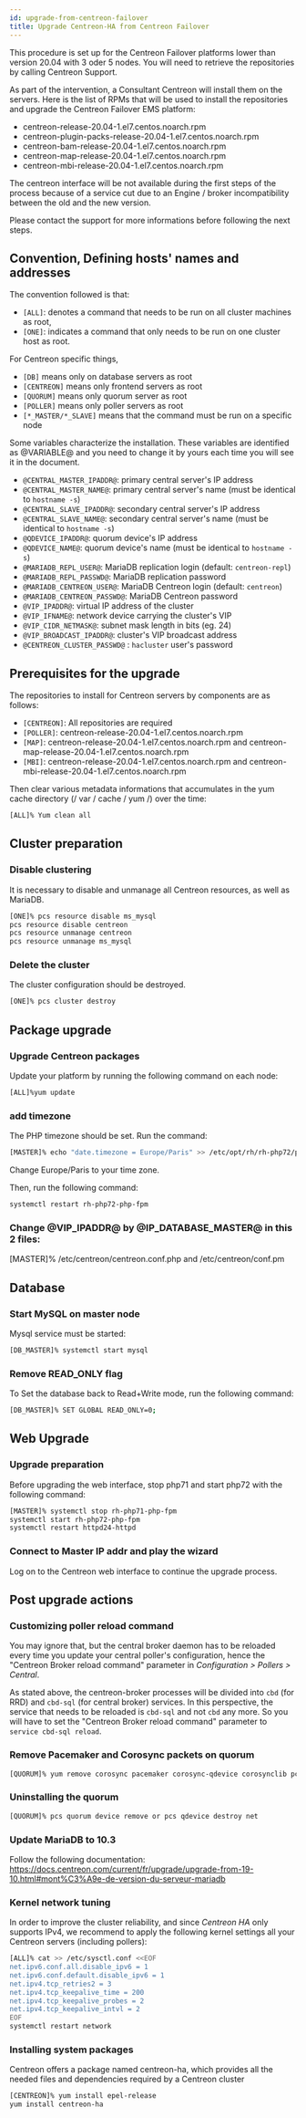 ```yaml
---
id: upgrade-from-centreon-failover
title: Upgrade Centreon-HA from Centreon Failover
---
```

This procedure is set up for the Centreon Failover platforms lower than version 20.04 with 3 oder 5 nodes. You will need to retrieve the repositories by calling Centreon Support. 

As part of the intervention, a Consultant Centreon will install them on the servers. Here is the list of RPMs that will be used to install the repositories and upgrade the Centreon Failover EMS platform:

* centreon-release-20.04-1.el7.centos.noarch.rpm
* centreon-plugin-packs-release-20.04-1.el7.centos.noarch.rpm
* centreon-bam-release-20.04-1.el7.centos.noarch.rpm
* centreon-map-release-20.04-1.el7.centos.noarch.rpm
* centreon-mbi-release-20.04-1.el7.centos.noarch.rpm

The centreon interface will be not available during the first steps of the process because of a service cut due to an Engine / broker incompatibility between the old and the new version.

Please contact the support for more informations before following the next steps.

## Convention, Defining hosts' names and addresses

The convention followed is that:

* `[ALL]`: denotes a command that needs to be run on all cluster machines as root,
* `[ONE]`: indicates a command that only needs to be run on one cluster host as root.

For Centreon specific things,

* `[DB]` means only on database servers as root
* `[CENTREON]` means only frontend servers as root
* `[QUORUM]` means only quorum server as root
* `[POLLER]` means only poller servers as root
* `[*_MASTER/*_SLAVE]` means that the command must be run on a specific node

Some variables characterize the installation. These variables are identified as @VARIABLE@ and you need to change it by yours each time you will see it in the document.


* `@CENTRAL_MASTER_IPADDR@`: primary central server's IP address
* `@CENTRAL_MASTER_NAME@`: primary central server's name (must be identical to `hostname -s`)
* `@CENTRAL_SLAVE_IPADDR@`: secondary central server's IP address
* `@CENTRAL_SLAVE_NAME@`: secondary central server's name (must be identical to `hostname -s`)
* `@QDEVICE_IPADDR@`: quorum device's IP address
* `@QDEVICE_NAME@`: quorum device's name (must be identical to `hostname -s`)
* `@MARIADB_REPL_USER@`:  MariaDB replication login (default: `centreon-repl`)
* `@MARIADB_REPL_PASSWD@`: MariaDB replication password
* `@MARIADB_CENTREON_USER@`: MariaDB Centreon login (default: `centreon`)
* `@MARIADB_CENTREON_PASSWD@`: MariaDB Centreon password
* `@VIP_IPADDR@`: virtual IP address of the cluster
* `@VIP_IFNAME@`: network device carrying the cluster's VIP
* `@VIP_CIDR_NETMASK@`: subnet mask length in bits (eg. 24)
* `@VIP_BROADCAST_IPADDR@`: cluster's VIP broadcast address
* `@CENTREON_CLUSTER_PASSWD@` : `hacluster` user's password

## Prerequisites for the upgrade

The repositories to install for Centreon servers by components are as follows:

* `[CENTREON]`: All repositories are required
* `[POLLER]`: centreon-release-20.04-1.el7.centos.noarch.rpm 
* `[MAP]`: centreon-release-20.04-1.el7.centos.noarch.rpm and centreon-map-release-20.04-1.el7.centos.noarch.rpm
* `[MBI]`: centreon-release-20.04-1.el7.centos.noarch.rpm and centreon-mbi-release-20.04-1.el7.centos.noarch.rpm

Then clear various metadata informations that accumulates in the yum cache directory (/ var / cache / yum /) over the time:

```bash
[ALL]% Yum clean all
```

## Cluster preparation

### Disable clustering

It is necessary to disable and unmanage all Centreon resources, as well as MariaDB.
```bash
[ONE]% pcs resource disable ms_mysql
pcs resource disable centreon
pcs resource unmanage centreon
pcs resource unmanage ms_mysql
```

### Delete the cluster

The cluster configuration should be destroyed.
```bash
[ONE]% pcs cluster destroy
```

## Package upgrade

### Upgrade Centreon packages

Update your platform by running the following command on each node:

```bash
[ALL]%yum update
```

### add timezone

The PHP timezone should be set. Run the command:

```bash
[MASTER]% echo "date.timezone = Europe/Paris" >> /etc/opt/rh/rh-php72/php.d/50-centreon.ini
```
Change Europe/Paris to your time zone.

Then, run the following command:

```bash
systemctl restart rh-php72-php-fpm
```

### Change @VIP_IPADDR@ by @IP_DATABASE_MASTER@ in this 2 files:
[MASTER]% /etc/centreon/centreon.conf.php and /etc/centreon/conf.pm

## Database

### Start MySQL on master node

Mysql service must be started:

```bash
[DB_MASTER]% systemctl start mysql
```
### Remove READ_ONLY flag

To Set the database back to Read+Write mode, run the following command:

```bash
[DB_MASTER]% SET GLOBAL READ_ONLY=0;
```

## Web Upgrade

### Upgrade preparation

Before upgrading the web interface, stop php71 and start php72 with the following command:

```bash
[MASTER]% systemctl stop rh-php71-php-fpm
systemctl start rh-php72-php-fpm
systemctl restart httpd24-httpd
```
### Connect to Master IP addr and play the wizard

Log on to the Centreon web interface to continue the upgrade process.

## Post upgrade actions

### Customizing poller reload command

You may ignore that, but the central broker daemon has to be reloaded every time you update your central poller's configuration, hence the "Centreon Broker reload command" parameter in *Configuration > Pollers > Central*.

As stated above, the centreon-broker processes will be divided into `cbd` (for RRD) and `cbd-sql` (for central broker) services. In this perspective, the service that needs to be reloaded is `cbd-sql` and not `cbd` any more. So you will have to set the "Centreon Broker reload command" parameter to `service cbd-sql reload`.

### Remove Pacemaker and Corosync packets on quorum

```bash
[QUORUM]% yum remove corosync pacemaker corosync-qdevice corosynclib pcs
```
### Uninstalling the quorum

```bash
[QUORUM]% pcs quorum device remove or pcs qdevice destroy net
```
### Update MariaDB to 10.3

Follow the following documentation:
https://docs.centreon.com/current/fr/upgrade/upgrade-from-19-10.html#mont%C3%A9e-de-version-du-serveur-mariadb


### Kernel network tuning

In order to improve the cluster reliability, and since *Centreon HA* only supports IPv4, we recommend to apply the following kernel settings all your Centreon servers (including pollers):

```bash
[ALL]% cat >> /etc/sysctl.conf <<EOF
net.ipv6.conf.all.disable_ipv6 = 1
net.ipv6.conf.default.disable_ipv6 = 1
net.ipv4.tcp_retries2 = 3
net.ipv4.tcp_keepalive_time = 200
net.ipv4.tcp_keepalive_probes = 2
net.ipv4.tcp_keepalive_intvl = 2
EOF
systemctl restart network
```

### Installing system packages

Centreon offers a package named centreon-ha, which provides all the needed files and dependencies required by a Centreon cluster

```bash
[CENTREON]% yum install epel-release
yum install centreon-ha
```











